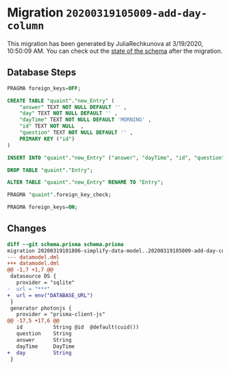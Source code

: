 # Migration `20200319105009-add-day-column`

This migration has been generated by JuliaRechkunova at 3/19/2020, 10:50:09 AM.
You can check out the [state of the schema](./schema.prisma) after the migration.

## Database Steps

```sql
PRAGMA foreign_keys=OFF;

CREATE TABLE "quaint"."new_Entry" (
    "answer" TEXT NOT NULL DEFAULT '' ,
    "day" TEXT NOT NULL DEFAULT '' ,
    "dayTime" TEXT NOT NULL DEFAULT 'MORNING' ,
    "id" TEXT NOT NULL  ,
    "question" TEXT NOT NULL DEFAULT '' ,
    PRIMARY KEY ("id")
) 

INSERT INTO "quaint"."new_Entry" ("answer", "dayTime", "id", "question") SELECT "answer", "dayTime", "id", "question" FROM "quaint"."Entry"

DROP TABLE "quaint"."Entry";

ALTER TABLE "quaint"."new_Entry" RENAME TO "Entry";

PRAGMA "quaint".foreign_key_check;

PRAGMA foreign_keys=ON;
```

## Changes

```diff
diff --git schema.prisma schema.prisma
migration 20200319101806-simplify-data-model..20200319105009-add-day-column
--- datamodel.dml
+++ datamodel.dml
@@ -1,7 +1,7 @@
 datasource DS {
   provider = "sqlite"
-  url = "***"
+  url = env("DATABASE_URL")
 }
 generator photonjs {
   provider = "prisma-client-js"
@@ -17,5 +17,6 @@
   id          String @id  @default(cuid())
   question    String
   answer      String
   dayTime     DayTime
+  day         String
 }
```


